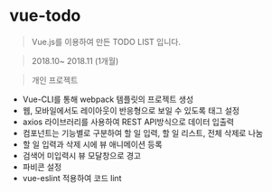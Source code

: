 # vue-todo

> Vue.js를 이용하여 만든 TODO LIST 입니다.

> 2018.10~ 2018.11 (1개월)

> 개인 프로젝트

* Vue-CLI를 통해 webpack 템플릿의 프로젝트 생성
* 웹, 모바일에서도 레이아웃이 반응형으로 보일 수 있도록 태그 설정
* axios 라이브러리를 사용하여 REST API방식으로 데이터 입출력
* 컴포넌트는 기능별로 구분하여 할 일 입력, 할 일 리스트, 전체 삭제로 나눔
* 할 일 입력과 삭제 시에 뷰 애니메이션 등록
* 검색어 미입력시 뷰 모달창으로 경고
* 파비콘 설정
* vue-eslint 적용하여 코드 lint

